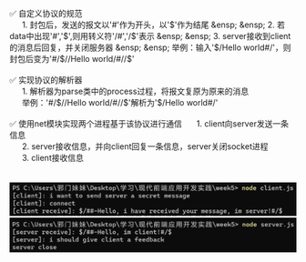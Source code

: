 :white_check_mark: 自定义协议的规范    
&ensp; &ensp; 1. 封包后，发送的报文以'#'作为开头，以'$'作为结尾     
&ensp; &ensp; 2. 若data中出现'#','$',则用转义符'/#','/$'表示    
&ensp; &ensp; 3. server接收到client的消息后回复，并关闭服务器      
&ensp; &ensp; 举例：输入'$/Hello world#/'，则封包后变为'#/$//Hello world/#//$'
</br>
</br>
:white_check_mark: 实现协议的解析器  
&ensp; &ensp; 1. 解析器为parse类中的process过程，将报文复原为原来的消息    
&ensp; &ensp; 举例：'#/$//Hello world/#//$'解析为'$/Hello world#/'
</br>
</br>
:white_check_mark: 使用net模块实现两个进程基于该协议进行通信 
&ensp; &ensp; 1. client向server发送一条信息    
&ensp; &ensp; 2. server接收信息，并向client回复一条信息，server关闭socket进程     
&ensp; &ensp; 3. client接收信息     
</br>
</br>
<img src=https://github.com/JiayingShentu/courseFront-end/blob/main/ignore/client.png>     
<img src=https://github.com/JiayingShentu/courseFront-end/blob/main/ignore/server.png>     

